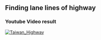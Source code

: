 ## Finding lane lines of highway

### Youtube Video result
[![Taiwan_Highway](https://imgur.com/OsYzlKu)](https://www.youtube.com/watch?v=kfNl_zSDx68&list=PL8cMMhxFRD2k0Wm8eo-sdqyBcymv5vWrO&index=2)
